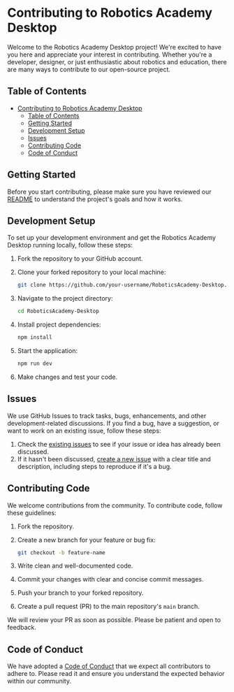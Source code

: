 # Contributing to Robotics Academy Desktop

Welcome to the Robotics Academy Desktop project! We're excited to have you here and appreciate your interest in contributing. Whether you're a developer, designer, or just enthusiastic about robotics and education, there are many ways to contribute to our open-source project.

## Table of Contents

- [Contributing to Robotics Academy Desktop](#contributing-to-robotics-academy-desktop)
  - [Table of Contents](#table-of-contents)
  - [Getting Started](#getting-started)
  - [Development Setup](#development-setup)
  - [Issues](#issues)
  - [Contributing Code](#contributing-code)
  - [Code of Conduct](#code-of-conduct)

## Getting Started

Before you start contributing, please make sure you have reviewed our [README](https://github.com/JdeRobot/RoboticsAcademy-Desktop) to understand the project's goals and how it works.

## Development Setup

To set up your development environment and get the Robotics Academy Desktop running locally, follow these steps:

1. Fork the repository to your GitHub account.
2. Clone your forked repository to your local machine:

   ```bash
   git clone https://github.com/your-username/RoboticsAcademy-Desktop.git
   ```

3. Navigate to the project directory:

   ```bash
   cd RoboticsAcademy-Desktop
   ```

4. Install project dependencies:

   ```bash
   npm install
   ```

5. Start the application:

   ```bash
   npm run dev
   ```

6. Make changes and test your code.

## Issues

We use GitHub Issues to track tasks, bugs, enhancements, and other development-related discussions. If you find a bug, have a suggestion, or want to work on an existing issue, follow these steps:

1. Check the [existing issues](https://github.com/JdeRobot/RoboticsAcademy-Desktop/issues) to see if your issue or idea has already been discussed.
2. If it hasn't been discussed, [create a new issue](https://github.com/JdeRobot/RoboticsAcademy-Desktop/issues/new) with a clear title and description, including steps to reproduce if it's a bug.

## Contributing Code

We welcome contributions from the community. To contribute code, follow these guidelines:

1. Fork the repository.
2. Create a new branch for your feature or bug fix:

   ```bash
   git checkout -b feature-name
   ```

3. Write clean and well-documented code.
4. Commit your changes with clear and concise commit messages.
5. Push your branch to your forked repository.
6. Create a pull request (PR) to the main repository's `main` branch.

We will review your PR as soon as possible. Please be patient and open to feedback.

## Code of Conduct

We have adopted a [Code of Conduct](CODE_OF_CONDUCT.md) that we expect all contributors to adhere to. Please read it and ensure you understand the expected behavior within our community.
